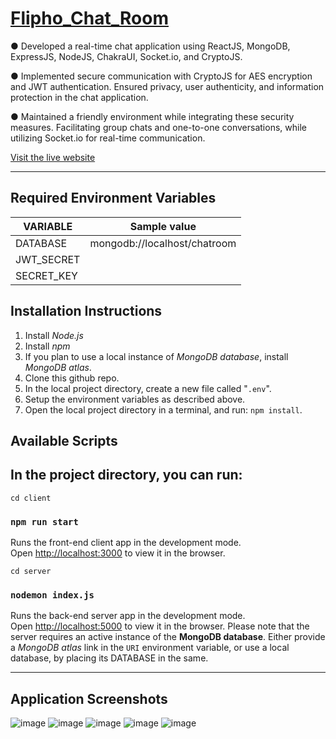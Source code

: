 # [**Flipho_Chat_Room**](https://fliphochat.onrender.com/)

● Developed a real-time chat application using ReactJS, MongoDB, ExpressJS, NodeJS, ChakraUI, Socket.io, and CryptoJS.

● Implemented secure communication with CryptoJS for AES encryption and JWT authentication. Ensured privacy, user authenticity, and information protection in the chat application.

● Maintained a friendly environment while integrating these security measures. Facilitating group chats and one-to-one conversations, while utilizing Socket.io for real-time communication.

[Visit&nbsp;the&nbsp;live&nbsp;website](https://fliphochat.onrender.com/)

---

## Required Environment Variables

| VARIABLE   | Sample value                 |
| ---------- | ---------------------------- |
| DATABASE   | mongodb://localhost/chatroom |
| JWT_SECRET |
| SECRET_KEY |

## Installation Instructions

1. Install _Node.js_
2. Install _npm_
3. If you plan to use a local instance of _MongoDB database_, install _MongoDB atlas_.
4. Clone this github repo.
5. In the local project directory, create a new file called "`.env`".
6. Setup the environment variables as described above.
7. Open the local project directory in a terminal, and run: `npm install`.

## Available Scripts

## In the project directory, you can run:

`cd client`

### `npm run start`

Runs the front-end client app in the development mode.<br>
Open [http://localhost:3000](http://localhost:3000) to view it in the browser.

`cd server`

### `nodemon index.js`

Runs the back-end server app in the development mode.<br>
Open [http://localhost:5000](http://localhost:8000) to view it in the browser. Please note that the server requires an active instance of the **MongoDB database**. Either provide a _MongoDB atlas_ link in the `URI` environment variable, or use a local database, by placing its DATABASE in the same.

---

## Application Screenshots
![image](https://github.com/gaurav147-star/Flipho_Chat_Room/assets/78996081/0fcbda9f-6fd5-4f1d-8ad1-0988fb2cfb30)
![image](https://github.com/gaurav147-star/Flipho_Chat_Room/assets/78996081/cbaabd14-7656-4f39-b1a3-c4b19f54ac3a)
![image](https://github.com/gaurav147-star/Flipho_Chat_Room/assets/78996081/73ef7dd9-e9b5-42df-8a24-aafcc0571743)
![image](https://github.com/gaurav147-star/Flipho_Chat_Room/assets/78996081/9db97acb-3eb9-46d5-ba5c-99b5e58f0474)
![image](https://github.com/gaurav147-star/Flipho_Chat_Room/assets/78996081/dd5b76f8-4c71-424a-9f46-03eef5274549)





